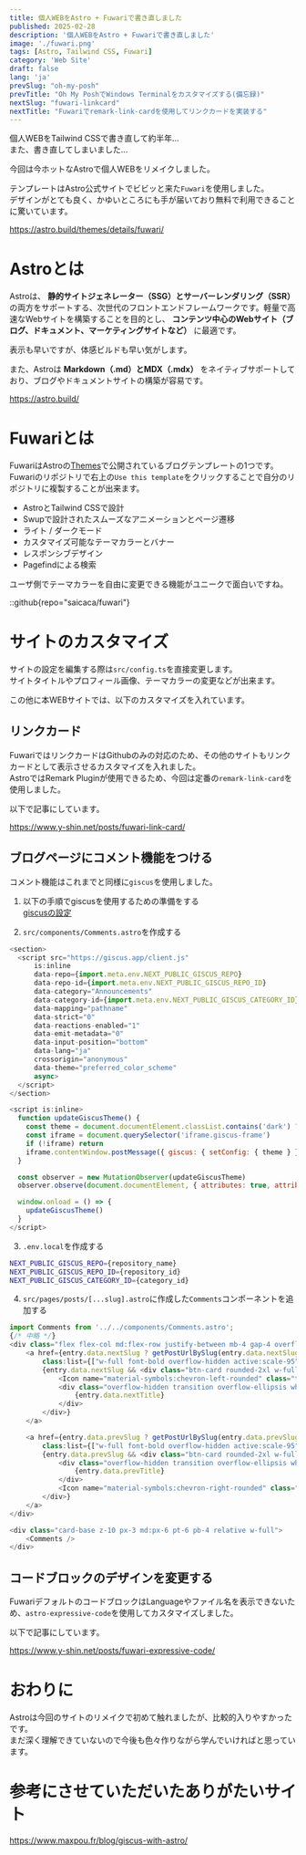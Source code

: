 ```yaml
---
title: 個人WEBをAstro + Fuwariで書き直しました
published: 2025-02-28
description: '個人WEBをAstro + Fuwariで書き直しました'
image: './fuwari.png'
tags: [Astro, Tailwind CSS, Fuwari]
category: 'Web Site'
draft: false 
lang: 'ja'
prevSlug: "oh-my-posh"
prevTitle: "Oh My PoshでWindows Terminalをカスタマイズする(備忘録)"
nextSlug: "fuwari-linkcard"
nextTitle: "Fuwariでremark-link-cardを使用してリンクカードを実装する"
---
```


個人WEBをTailwind CSSで書き直して約半年...  
また、書き直してしまいました...

今回は今ホットなAstroで個人WEBをリメイクしました。

テンプレートはAstro公式サイトでビビッと来た`Fuwari`を使用しました。  
デザインがとても良く、かゆいところにも手が届いており無料で利用できることに驚いています。

https://astro.build/themes/details/fuwari/

# Astroとは

Astroは、 **静的サイトジェネレーター（SSG）とサーバーレンダリング（SSR）** の両方をサポートする、次世代のフロントエンドフレームワークです。軽量で高速なWebサイトを構築することを目的とし、 **コンテンツ中心のWebサイト（ブログ、ドキュメント、マーケティングサイトなど）** に最適です。

表示も早いですが、体感ビルドも早い気がします。

また、Astroは **Markdown（.md）とMDX（.mdx）** をネイティブサポートしており、ブログやドキュメントサイトの構築が容易です。

https://astro.build/

# Fuwariとは

FuwariはAstroの[Themes](https://astro.build/themes/)で公開されているブログテンプレートの1つです。  
Fuwariのリポジトリで右上の`Use this template`をクリックすることで自分のリポジトリに複製することが出来ます。

- AstroとTailwind CSSで設計
- Swupで設計されたスムーズなアニメーションとページ遷移
- ライト / ダークモード
- カスタマイズ可能なテーマカラーとバナー
- レスポンシブデザイン
- Pagefindによる検索

ユーザ側でテーマカラーを自由に変更できる機能がユニークで面白いですね。

::github{repo="saicaca/fuwari"}

# サイトのカスタマイズ

サイトの設定を編集する際は`src/config.ts`を直接変更します。  
サイトタイトルやプロフィール画像、テーマカラーの変更などが出来ます。

この他に本WEBサイトでは、以下のカスタマイズを入れています。

## リンクカード

FuwariではリンクカードはGithubのみの対応のため、その他のサイトもリンクカードとして表示させるカスタマイズを入れました。  
AstroではRemark Pluginが使用できるため、今回は定番の`remark-link-card`を使用しました。

以下で記事にしています。  

https://www.y-shin.net/posts/fuwari-link-card/

## ブログページにコメント機能をつける

コメント機能はこれまでと同様に`giscus`を使用しました。

1. 以下の手順でgiscusを使用するための準備をする  
[giscusの設定](/posts/giscus-nextjs/#giscusの設定)

2. `src/components/Comments.astro`を作成する

```javascript title="Comments.astro"
<section>
  <script src="https://giscus.app/client.js"
      is:inline
      data-repo={import.meta.env.NEXT_PUBLIC_GISCUS_REPO}
      data-repo-id={import.meta.env.NEXT_PUBLIC_GISCUS_REPO_ID}
      data-category="Announcements"
      data-category-id={import.meta.env.NEXT_PUBLIC_GISCUS_CATEGORY_ID}
      data-mapping="pathname"
      data-strict="0"
      data-reactions-enabled="1"
      data-emit-metadata="0"
      data-input-position="bottom"
      data-lang="ja"
      crossorigin="anonymous"
      data-theme="preferred_color_scheme"
      async>
  </script>
</section>

<script is:inline>
  function updateGiscusTheme() {
    const theme = document.documentElement.classList.contains('dark') ? 'dark' : 'light'
    const iframe = document.querySelector('iframe.giscus-frame')
    if (!iframe) return
    iframe.contentWindow.postMessage({ giscus: { setConfig: { theme } } }, 'https://giscus.app')
  }

  const observer = new MutationObserver(updateGiscusTheme)
  observer.observe(document.documentElement, { attributes: true, attributeFilter: ['class'] })

  window.onload = () => {
    updateGiscusTheme()
  }
</script>
```

3. `.env.local`を作成する

```bash title=".env.local"
NEXT_PUBLIC_GISCUS_REPO={repository_name}
NEXT_PUBLIC_GISCUS_REPO_ID={repository_id}
NEXT_PUBLIC_GISCUS_CATEGORY_ID={category_id}
```

4. `src/pages/posts/[...slug].astro`に作成した`Comments`コンポーネントを追加する

```javascript title="[...slug].astro" ins={1, 25-27}
import Comments from '../../components/Comments.astro';
{/* 中略 */}
<div class="flex flex-col md:flex-row justify-between mb-4 gap-4 overflow-hidden w-full">
    <a href={entry.data.nextSlug ? getPostUrlBySlug(entry.data.nextSlug) : "#"}
        class:list={["w-full font-bold overflow-hidden active:scale-95", {"pointer-events-none": !entry.data.nextSlug}]}>
        {entry.data.nextSlug && <div class="btn-card rounded-2xl w-full h-[3.75rem] max-w-full px-4 flex items-center !justify-start gap-4" >
            <Icon name="material-symbols:chevron-left-rounded" class="text-[2rem] text-[var(--primary)]" />
            <div class="overflow-hidden transition overflow-ellipsis whitespace-nowrap max-w-[calc(100%_-_3rem)] text-black/75 dark:text-white/75">
                {entry.data.nextTitle}
            </div>
        </div>}
    </a>

    <a href={entry.data.prevSlug ? getPostUrlBySlug(entry.data.prevSlug) : "#"}
        class:list={["w-full font-bold overflow-hidden active:scale-95", {"pointer-events-none": !entry.data.prevSlug}]}>
        {entry.data.prevSlug && <div class="btn-card rounded-2xl w-full h-[3.75rem] max-w-full px-4 flex items-center !justify-end gap-4">
            <div class="overflow-hidden transition overflow-ellipsis whitespace-nowrap max-w-[calc(100%_-_3rem)] text-black/75 dark:text-white/75">
                {entry.data.prevTitle}
            </div>
            <Icon name="material-symbols:chevron-right-rounded" class="text-[2rem] text-[var(--primary)]" />
        </div>}
    </a>
</div>

<div class="card-base z-10 px-3 md:px-6 pt-6 pb-4 relative w-full">
    <Comments />
</div>
```

## コードブロックのデザインを変更する

FuwariデフォルトのコードブロックはLanguageやファイル名を表示できないため、`astro-expressive-code`を使用してカスタマイズしました。

以下で記事にしています。  

https://www.y-shin.net/posts/fuwari-expressive-code/

# おわりに

Astroは今回のサイトのリメイクで初めて触れましたが、比較的入りやすかったです。  
まだ深く理解できていないので今後も色々作りながら学んでいければと思っています。

# 参考にさせていただいたありがたいサイト

https://www.maxpou.fr/blog/giscus-with-astro/